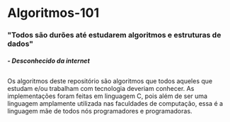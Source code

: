 # Algoritmos-101
### "Todos são durões até estudarem algoritmos e estruturas de dados"
#### *- Desconhecido da internet*
##

Os algoritmos deste repositório são algoritmos que todos aqueles que estudam e/ou trabalham com tecnologia deveriam conhecer. As implementações foram feitas em linguagem C, pois além de ser uma linguagem amplamente utilizada nas faculdades de computação, essa é a linguagem mãe de todos nós programadores e programadoras.
